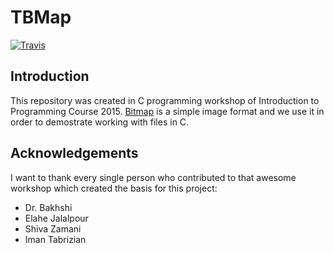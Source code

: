 # TBMap
[![Travis](https://img.shields.io/travis/1995parham/TBMap.svg?style=flat-square)](https://travis-ci.org/1995parham/TBMap)

## Introduction
This repository was created in C programming workshop of Introduction to Programming Course 2015.
[Bitmap](https://en.wikipedia.org/wiki/BMP_file_format) is a simple image format and we use it in order to demostrate working with files in C.

## Acknowledgements
I want to thank every single person who contributed to that awesome workshop which created the basis for this project:

* Dr. Bakhshi
* Elahe Jalalpour
* Shiva Zamani
* Iman Tabrizian

